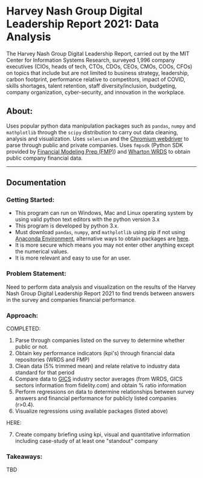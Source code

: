 # Harvey Nash Group Digital Leadership Report 2021: Data Analysis

The Harvey Nash Group Digital Leadership Report, carried out by the MIT Center for Information Systems Research, surveyed 1,996 company executives (CIOs, heads of tech, CTOs, CDOs, CEOs, CMOs, COOs, CFOs) on topics that include but are not limited to business strategy, leadership, carbon footprint, performance relative to competitors, impact of COVID, skills shortages, talent retention, staff diversity/inclusion, budgeting, company organization, cyber-security, and innovation in the workplace. 

## About:

Uses popular python data manipulation packages such as ```pandas```, ```numpy``` and ```mathplotlib``` through the ```scipy``` distribution to carry out data cleaning, analysis and visualization. Uses ```selenium``` and the [Chromium webdriver](https://chromedriver.chromium.org/) to parse through public and private companies. Uses ```fmpsdk``` (Python SDK provided by [Financial Modeling Prep (FMP)](https://site.financialmodelingprep.com/)) and [Wharton WRDS](https://wrds-www.wharton.upenn.edu/) to obtain public company financial data. 

---

## Documentation

### Getting Started:

- This program can run on Windows, Mac and Linux operating system by using valid python text editors with the python version 3.x
- This program is developed by python 3.x.
- Must download ```pandas```, ```numpy```, and ```mathplotlib``` using pip if not using [Anaconda Environment](https://docs.continuum.io/anaconda/), alternative ways to obtain packages are [here](https://scipy.org/install/).
- It is more secure which means you may not enter other anything except the numerical values.
- It is more relevant and easy to use for an user.

### Problem Statement: 

Need to perform data analysis and visualization on the results of the Harvey Nash Group Digital Leadership Report 2021 to find trends between answers in the survey and companies financial performance.

### Approach:

COMPLETED:
1. Parse through companies listed on the survey to determine whether public or not.
2. Obtain key performance indicators (kpi's) through financial data repositories (WRDS and FMP)
3. Clean data (5% trimmed mean) and relate relative to industry data standard for that period 
4. Compare data to [GICS](https://www.msci.com/our-solutions/indexes/gics) industry sector averages (from WRDS, GICS sectors information from fidelity.com) and obtain % ratio information
5. Perform regressions on data to determine relationships between survey answers and financial performance for publicly listed companies (r>0.4).
6. Visualize regressions using available packages (listed above) 

HERE:

7. Create company briefing using kpi, visual and quantitative information including case-study of at least one "standout" company

### Takeaways:
TBD
